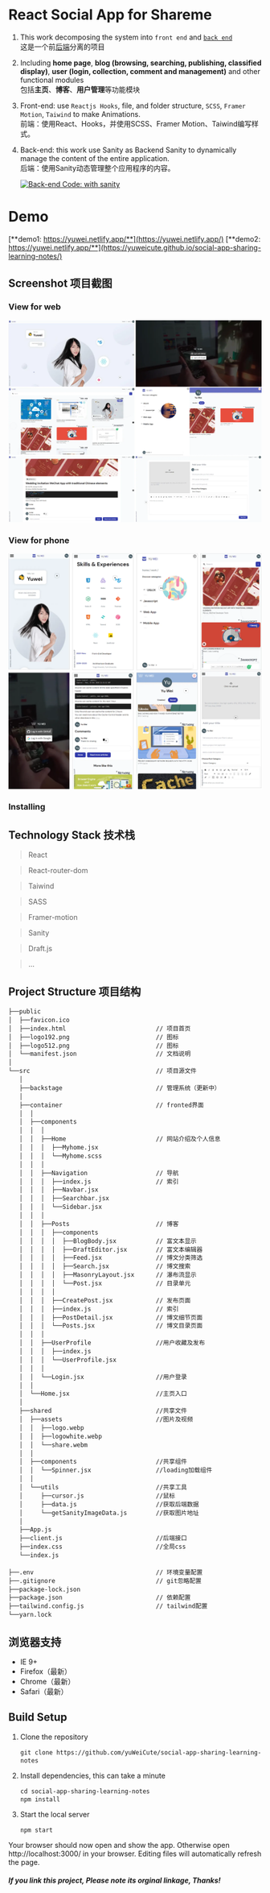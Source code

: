 # React Social App for Shareme
1. This work decomposing the system into `front end` and [`back end`](https://github.com/yuWeiCute/backend-for-my-website)  
   这是一个前[后端](https://github.com/yuWeiCute/backend-for-my-website)分离的项目

2. Including **home page**, **blog (browsing, searching, publishing, classified display)**, **user (login, collection, comment and management)** and other functional modules   
   包括**主页**、**博客**、**用户管理**等功能模块

3. Front-end: use `Reactjs Hooks`, file, and folder structure, `SCSS`, `Framer Motion`, `Taiwind` to make Animations.    
   前端：使用React、Hooks，并使用SCSS、Framer Motion、Taiwind编写样式。

4. Back-end: this work use Sanity as Backend Sanity to dynamically manage the content of the entire application.   
   后端：使用Sanity动态管理整个应用程序的内容。

   [![Back-end Code: with sanity](https://img.shields.io/badge/Backend_Code-Sanity-ff69b4.svg)](https://github.com/yuWeiCute/backend-for-my-website)

# Demo
[**demo1: https://yuwei.netlify.app/**](https://yuwei.netlify.app/)
[**demo2: https://yuwei.netlify.app/**](https://yuweicute.github.io/social-app-sharing-learning-notes/)

## Screenshot 项目截图
### View for web
[<img src="/.github/gifs/web.webp">](https://yuwei.netlify.app/ "Go to demo website")

### View for phone
[<img src="/.github/gifs/phone.webp">](https://yuwei.netlify.app/ "Go to demo website")

### Installing

## Technology Stack 技术栈
 > React

 > React-router-dom

 > Taiwind

 > SASS

 > Framer-motion

 > Sanity

 > Draft.js

 > ...

## Project Structure 项目结构
```bash
├──public
│  ├──favicon.ico
│  ├──index.html                         // 项目首页
│  ├──logo192.png                        // 图标
│  ├──logo512.png                        // 图标
│  └──manifest.json                      // 文档说明
│
└──src                                   // 项目源文件
   │
   ├──backstage                          // 管理系统（更新中）
   │
   ├──container                          // fronted界面
   │  │  
   │  ├──components
   │  │  │
   │  │  ├──Home                         // 网站介绍及个人信息
   │  │  │  ├──Myhome.jsx
   │  │  │  └──Myhome.scss
   │  │  │ 
   │  │  ├──Navigation                   // 导航
   │  │  │  ├──index.js                  // 索引
   │  │  │  ├──Navbar.jsx
   │  │  │  ├──Searchbar.jsx
   │  │  │  └──Sidebar.jsx
   │  │  │ 
   │  │  ├──Posts                        // 博客
   │  │  │  ├──components
   │  │  │  │  ├──BlogBody.jsx           // 富文本显示
   │  │  │  │  ├──DraftEditor.jsx        // 富文本编辑器
   │  │  │  │  ├──Feed.jsx               // 博文分类筛选
   │  │  │  │  ├──Search.jsx             // 博文搜索
   │  │  │  │  ├──MasonryLayout.jsx      // 瀑布流显示
   │  │  │  │  └──Post.jsx               // 目录单元
   │  │  │  │
   │  │  │  ├──CreatePost.jsx            // 发布页面
   │  │  │  ├──index.js                  // 索引
   │  │  │  ├──PostDetail.jsx            // 博文细节页面
   │  │  │  └──Posts.jsx                 // 博文目录页面
   │  │  │
   │  │  ├──UserProfile                  //用户收藏及发布
   │  │  │  ├──index.js
   │  │  │  └──UserProfile.jsx
   │  │  │ 
   │  │  └──Login.jsx                    //用户登录
   │  │  
   │  └──Home.jsx                        //主页入口
   │
   ├──shared                             //共享文件
   │  ├──assets                          //图片及视频
   │  │  ├──logo.webp
   │  │  ├──logowhite.webp
   │  │  └──share.webm
   │  │
   │  ├──components                      //共享组件
   │  │  └──Spinner.jsx                  //loading加载组件
   │  │
   │  └──utils                           //共享工具
   │     ├──cursor.js                    //鼠标
   │     ├──data.js                      //获取后端数据
   │     └──getSanityImageData.js        //获取图片地址
   │  
   ├──App.js       
   ├──client.js                          //后端接口
   ├──index.css                          //全局css
   └──index.js         

├──.env                                  // 环境变量配置
├──.gitignore                            // git忽略配置
├──package-lock.json
├──package.json                          // 依赖配置
├──tailwind.config.js                    // tailwind配置
└──yarn.lock
```

## 浏览器支持

* IE 9+
* Firefox（最新）
* Chrome（最新）
* Safari（最新）

## Build Setup
1. Clone the repository

   ```
   git clone https://github.com/yuWeiCute/social-app-sharing-learning-notes
   ```
2. Install dependencies, this can take a minute

   ```
   cd social-app-sharing-learning-notes
   npm install
   ```
3. Start the local server

   ```
   npm start
   ```

Your browser should now open and show the app. Otherwise open http://localhost:3000/ in your browser. Editing files will automatically refresh the page.

##### If you link this project, Please note its orginal linkage, Thanks!


